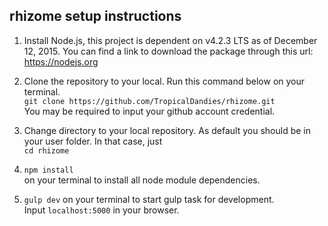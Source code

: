 ## rhizome setup instructions
1. Install Node.js, this project is dependent on v4.2.3 LTS as of December 12, 2015.
You can find a link to download the package through this url:  
https://nodejs.org

2. Clone the repository to your local. Run this command below on your terminal.  
`git clone https://github.com/TropicalDandies/rhizome.git`   
You may be required to input your github account credential.

3. Change directory to your local repository. As default you should be in your user folder. In that case, just  
`cd rhizome`

4. `npm install`  
on your terminal to install all node module dependencies.

5. `gulp dev`
on your terminal to start gulp task for development.  
Input `localhost:5000` in your browser.
